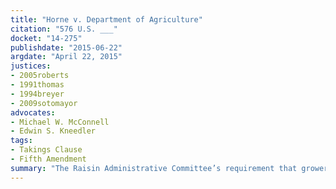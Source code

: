 ```yaml
---
title: "Horne v. Department of Agriculture"
citation: "576 U.S. ___"
docket: "14-275"
publishdate: "2015-06-22"
argdate: "April 22, 2015"
justices:
- 2005roberts
- 1991thomas
- 1994breyer
- 2009sotomayor
advocates:
- Michael W. McConnell
- Edwin S. Kneedler
tags:
- Takings Clause
- Fifth Amendment
summary: "The Raisin Administrative Committee’s requirement that growers set aside a certain percentage of their crop for the account of the Government, free of charge, is a physical taking under the Fifth Amendment, entitling the Hornes to just compensation."
---
```


